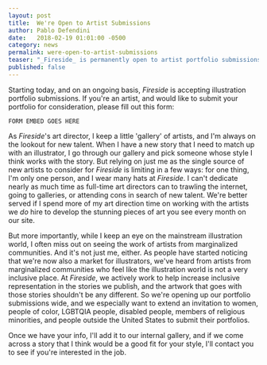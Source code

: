 ```yaml
---
layout: post
title:  We're Open to Artist Submissions
author: Pablo Defendini
date:   2018-02-19 01:01:00 -0500
category: news
permalink: were-open-to-artist-submissions
teaser: "_Fireside_ is permanently open to artist portfolio submissions."
published: false
---
```


Starting today, and on an ongoing basis, _Fireside_ is accepting illustration portfolio submissions. If you're an artist, and would like to submit your portfolio for consideration, please fill out this form:

`FORM EMBED GOES HERE`

As _Fireside_'s art director, I keep a little 'gallery' of artists, and I'm always on the lookout for new talent. When I have a new story that I need to match up with an illustrator, I go through our gallery and pick someone whose style I think works with the story. But relying on just me as the single source of new artists to consider for _Fireside_ is limiting in a few ways: for one thing, I'm only one person, and I wear many hats at _Fireside_. I can't dedicate nearly as much time as full-time art directors can to trawling the internet, going to galleries, or attending cons in search of new talent. We're better served if I spend more of my art direction time on working with the artists we _do_ hire to develop the stunning pieces of art you see every month on our site.

But more importantly, while I keep an eye on the mainstream illustration world, I often miss out on seeing the work of artists from marginalized communities. And it's not just me, either. As people have started noticing that we're now also a market for illustrators, we've heard from artists from marginalized communities who feel like the illustration world is not a very inclusive place. At _Fireside_, we actively work to help increase inclusive representation in the stories we publish, and the artwork that goes with those stories shouldn't be any different. So we're opening up our portfolio submissions wide, and we especially want to extend an invitation to women, people of color, LGBTQIA people, disabled people, members of religious minorities, and people outside the United States to submit their portfolios.

Once we have your info, I'll add it to our internal gallery, and if we come across a story that I think would be a good fit for your style, I'll contact you to see if you're interested in the job.

